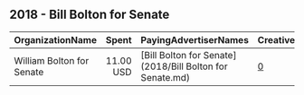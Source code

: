 ## 2018 - Bill Bolton for Senate 
|OrganizationName|Spent|PayingAdvertiserNames|CreativeUrls|Impressions|Genders|AgeBrackets|CountryCodes|BillingAddresses|CandidateBallotInformation|
|:---|---:|:---|:---|---:|:---|:---|:---|:---|:---|
|William Bolton for Senate|11.00 USD|[Bill Bolton for Senate](2018/Bill Bolton for Senate.md)|[0](https://www.snap.com/political-ads/asset/b31c159564704b62cb90c255638839ec40d293fc41bba900f8eb4c6524af8d5f?mediaType=mp4)|4,821||18-23|united states|US||
